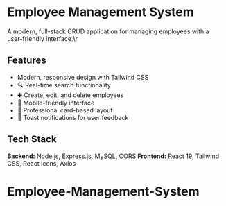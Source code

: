 # Employee Management System

A modern, full-stack CRUD application for managing employees with a user-friendly interface.\r

## Features

- Modern, responsive design with Tailwind CSS
- 🔍 Real-time search functionality  
- ➕ Create, edit, and delete employees
- 📱 Mobile-friendly interface
- 🎯 Professional card-based layout
- 🔔 Toast notifications for user feedback

## Tech Stack

**Backend:** Node.js, Express.js, MySQL, CORS
**Frontend:** React 19, Tailwind CSS, React Icons, Axios
# Employee-Management-System
